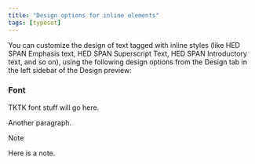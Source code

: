 ```yaml
---
title: "Design options for inline elements"
tags: [typeset]
---
```

 
<html><body><section data-type="chapter" class="hsecchapter" data-hederis-type="hsecchapter" id="inline-design-options" data-pi-attrs="id: inline-design-options; data-tags: typeset;" role="doc-chapter" data-tags="typeset" data-author-name=" " data-book-title=" " title="Design options for inline elements"><p class="hblkp" data-hederis-type="hblkp" id="px7sXJ4iO">You can customize the design of text tagged with inline styles (like HED SPAN Emphasis text, HED SPAN Superscript Text, HED SPAN Introductory text, and so on), using the following design options from the Design tab in the left sidebar of the Design preview:</p><section class="hwprsubsection" data-hederis-type="hwprsubsection" id="pPAUDvxS4" data-type="subsection" title="Font"><h1 data-hederis-type="hblktitle" class="hblktitle" id="piVzSjYUp">Font</h1><p class="hblkp" data-hederis-type="hblkp" id="pnHxcs9wB">TKTK font stuff will go here.</p><p class="hblkp" data-hederis-type="hblkp" id="pyd7N418S">Another paragraph.</p><div class="hwprbox box" data-hederis-type="hwprbox" id="pBKucXvuS" data-type="sidebar"><p class="hblktype" data-hederis-type="hblktype" id="pjj8Hn5FV">Note</p><p class="hblkp" data-hederis-type="hblkp" id="pxZofDCFj">Here is a note.</p></div></section></section></body></html>
